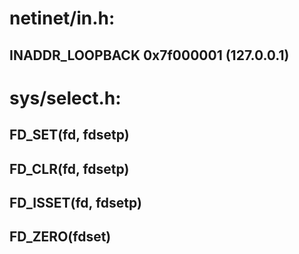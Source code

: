 # netinet/in.h:

## INADDR_LOOPBACK 0x7f000001 (127.0.0.1)

# sys/select.h:

## FD_SET(fd, fdsetp)
## FD_CLR(fd, fdsetp)
## FD_ISSET(fd, fdsetp)
## FD_ZERO(fdset)
